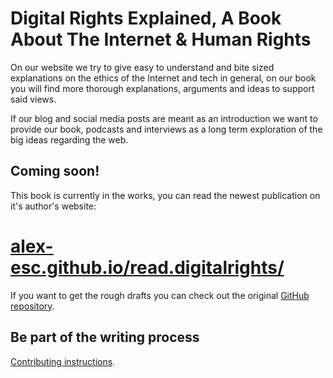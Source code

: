 # Digital Rights Explained, A Book About The Internet & Human Rights

On our website we try to give easy to understand and bite sized explanations on the ethics of the Internet and tech in general, on our book you will find more thorough explanations, arguments and ideas to support said views.

If our blog and social media posts are meant as an introduction we want to provide our book, podcasts and interviews as a long term exploration of the big ideas regarding the web.


## Coming soon!

This book is currently in the works, you can read the newest publication on it's author's website:

# [alex-esc.github.io/read.digitalrights/](https://alex-esc.github.io/read.digitalrights/)

If you want to get the rough drafts you can check out the original [GitHub repository](https://github.com/alex-esc/digitalrights).


## Be part of the writing process

[Contributing instructions](https://github.com/alex-esc/digitalrights/wiki/How-to-contribute).